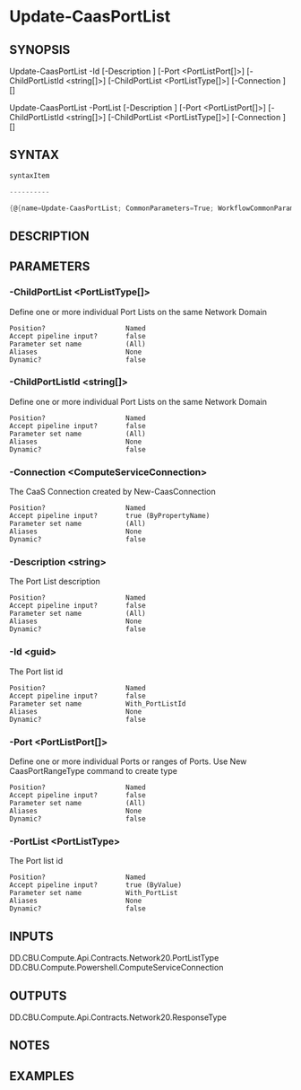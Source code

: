 ﻿Update-CaasPortList
===================

## SYNOPSIS

Update-CaasPortList -Id <guid> [-Description <string>] [-Port <PortListPort[]>] [-ChildPortListId <string[]>] [-ChildPortList <PortListType[]>] [-Connection <ComputeServiceConnection>] [<CommonParameters>]

Update-CaasPortList -PortList <PortListType> [-Description <string>] [-Port <PortListPort[]>] [-ChildPortListId <string[]>] [-ChildPortList <PortListType[]>] [-Connection <ComputeServiceConnection>] [<CommonParameters>]


## SYNTAX
```powershell
syntaxItem                                                                                                                                                                                                                    

----------                                                                                                                                                                                                                    

{@{name=Update-CaasPortList; CommonParameters=True; WorkflowCommonParameters=False; parameter=System.Object[]}, @{name=Update-CaasPortList; CommonParameters=True; WorkflowCommonParameters=False; parameter=System.Object[]}}
```

## DESCRIPTION


## PARAMETERS
### -ChildPortList &lt;PortListType[]&gt;
Define one or more individual Port Lists on the same Network Domain
```
Position?                    Named
Accept pipeline input?       false
Parameter set name           (All)
Aliases                      None
Dynamic?                     false
```
 
### -ChildPortListId &lt;string[]&gt;
Define one or more individual Port Lists on the same Network Domain
```
Position?                    Named
Accept pipeline input?       false
Parameter set name           (All)
Aliases                      None
Dynamic?                     false
```
 
### -Connection &lt;ComputeServiceConnection&gt;
The CaaS Connection created by New-CaasConnection
```
Position?                    Named
Accept pipeline input?       true (ByPropertyName)
Parameter set name           (All)
Aliases                      None
Dynamic?                     false
```
 
### -Description &lt;string&gt;
The Port List description
```
Position?                    Named
Accept pipeline input?       false
Parameter set name           (All)
Aliases                      None
Dynamic?                     false
```
 
### -Id &lt;guid&gt;
The Port list id
```
Position?                    Named
Accept pipeline input?       false
Parameter set name           With_PortListId
Aliases                      None
Dynamic?                     false
```
 
### -Port &lt;PortListPort[]&gt;
Define one or more individual Ports or ranges of Ports. Use New CaasPortRangeType command to create type
```
Position?                    Named
Accept pipeline input?       false
Parameter set name           (All)
Aliases                      None
Dynamic?                     false
```
 
### -PortList &lt;PortListType&gt;
The Port list id
```
Position?                    Named
Accept pipeline input?       true (ByValue)
Parameter set name           With_PortList
Aliases                      None
Dynamic?                     false
```

## INPUTS
DD.CBU.Compute.Api.Contracts.Network20.PortListType
DD.CBU.Compute.Powershell.ComputeServiceConnection


## OUTPUTS
DD.CBU.Compute.Api.Contracts.Network20.ResponseType


## NOTES


## EXAMPLES
